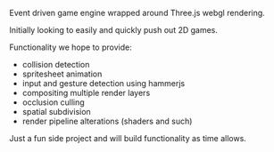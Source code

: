 Event driven game engine wrapped around Three.js webgl rendering.

Initially looking to easily and quickly push out 2D games.

Functionality we hope to provide:
<ul>
<li>collision detection</li>
<li>spritesheet animation</li>
<li>input and gesture detection using hammerjs</li>
<li>compositing multiple render layers</li>
<li>occlusion culling</li>
<li>spatial subdivision</li>
<li>render pipeline alterations (shaders and such)</li>
</ul>


Just a fun side project and will build functionality as time allows. 